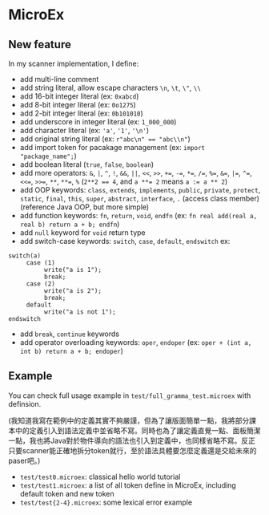 # MicroEx

## New feature
In my scanner implementation, I define:
 - add multi-line comment
 - add string literal, allow escape characters `\n`, `\t`, `\"`, `\\`
 - add 16-bit integer literal 
      (ex: `0xabcd`)
 - add 8-bit integer literal
      (ex: `0o1275`)
 - add 2-bit integer literal
      (ex: `0b101010`)
 - add underscore in integer literal
      (ex: `1_000_000`)
 - add character literal
      (ex: `'a'`, `'1'`, `'\n'`)
 - add original string literal
      (ex: `r"abc\n" == "abc\\n"`)
 - add import token for pacakage management
      (ex: `import "package_name";`)
 - add boolean literal
      (`true`, `false`, `boolean`)
 - add more operators:
      `&`, `|`, `^`, `!`, `&&`, `||`, `<<`, 
      `>>`, `+=`, `-=`, `*=`, `/=`, `%=`, `&=`, 
      `|=`, `^=`, `<<=`, `>>=`, `**`, `**=`, `%`
      (`2**2 == 4`, and `a **= 2` means `a := a ** 2`)
 - add OOP keywords: `class`, `extends`, `implements`, `public`, `private`, `protect`, 
                     `static`, `final`, `this`, `super`, `abstract`, `interface`, `.` (access class member)
                     (reference Java OOP, but more simple)
 - add function keywords: `fn`, `return`, `void`, `endfn`
      (ex: `fn real add(real a, real b) return a + b; endfn`)
 - add `null` keyword for `void` return type
 - add switch-case keywords: `switch`, `case`, `default`, `endswitch`
      ex:
```
switch(a)
     case (1) 
          write("a is 1"); 
          break;
     case (2)
          write("a is 2");
          break;
     default 
          write("a is not 1");
endswitch
```
 - add `break`, `continue` keywords
 - add operator overloading keywords: `oper`, `endoper`
      (ex: `oper + (int a, int b) return a + b; endoper`)

## Example
You can check full usage example in `test/full_gramma_test.microex` with definsion.

(我知道我寫在範例中的定義其實不夠嚴謹，但為了讓版面簡單一點，我將部分課本中的定義引入到語法定義中並省略不寫。同時也為了讓定義直覺一點、面板簡潔一點，我也將Java對於物件導向的語法也引入到定義中，也同樣省略不寫。反正只要scanner能正確地拆分token就行，至於語法具體要怎麼定義還是交給未來的paser吧。)

 - `test/test0.microex`:
 classical hello world tutorial
 - `test/test1.microex`:
 a list of all token define in MicroEx, including default token and new token
 - `test/test{2-4}.microex`:
 some lexical error example